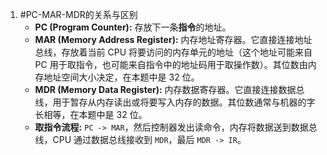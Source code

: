 1. #PC-MAR-MDR的关系与区别
	*   **PC (Program Counter):** 存放下一条**指令**的地址。
    *   **MAR (Memory Address Register):** 内存地址寄存器。它直接连接地址总线，存放着当前 CPU 将要访问的内存单元的地址（这个地址可能来自 PC 用于取指令，也可能来自指令中的地址码用于取操作数）。其位数由内存地址空间大小决定，在本题中是 32 位。
    *   **MDR (Memory Data Register):** 内存数据寄存器。它直接连接数据总线，用于暂存从内存读出或将要写入内存的数据。其位数通常与机器的字长相等，在本题中是 32 位。
    *   **取指令流程:** `PC -> MAR`，然后控制器发出读命令，内存将数据送到数据总线，CPU 通过数据总线接收到 `MDR`，最后 `MDR -> IR`。